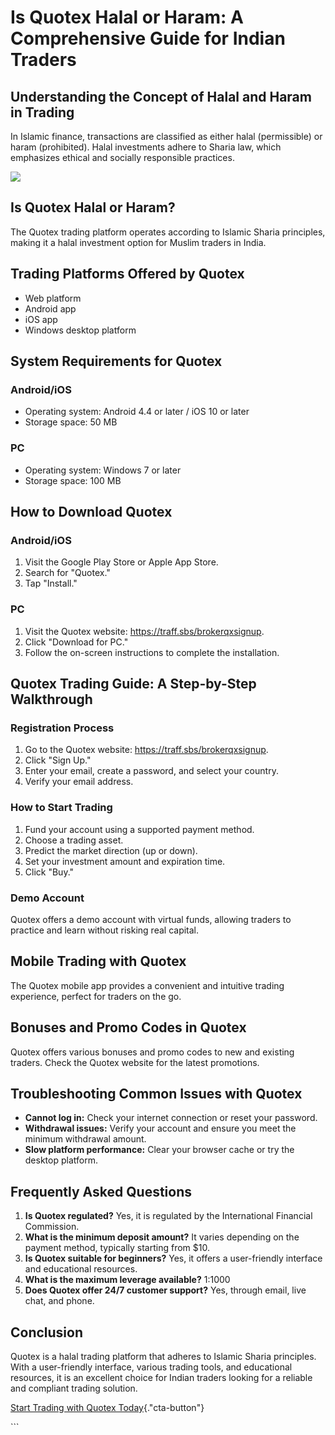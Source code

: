 # Is Quotex Halal or Haram: A Comprehensive Guide for Indian Traders

## Understanding the Concept of Halal and Haram in Trading

In Islamic finance, transactions are classified as either halal
(permissible) or haram (prohibited). Halal investments adhere to Sharia
law, which emphasizes ethical and socially responsible practices.

[![](https://static.quotex.io/files/4_en/300_250.jpg)](https://traff.sbs/brokerqxlid)

## Is Quotex Halal or Haram?

The Quotex trading platform operates according to Islamic Sharia
principles, making it a halal investment option for Muslim traders in
India.

## Trading Platforms Offered by Quotex

-   Web platform
-   Android app
-   iOS app
-   Windows desktop platform

## System Requirements for Quotex

### Android/iOS

-   Operating system: Android 4.4 or later / iOS 10 or later
-   Storage space: 50 MB

### PC

-   Operating system: Windows 7 or later
-   Storage space: 100 MB

## How to Download Quotex

### Android/iOS

1.  Visit the Google Play Store or Apple App Store.
2.  Search for "Quotex."
3.  Tap "Install."

### PC

1.  Visit the Quotex website: https://traff.sbs/brokerqxsignup.
2.  Click "Download for PC."
3.  Follow the on-screen instructions to complete the installation.

## Quotex Trading Guide: A Step-by-Step Walkthrough

### Registration Process

1.  Go to the Quotex website: https://traff.sbs/brokerqxsignup.
2.  Click "Sign Up."
3.  Enter your email, create a password, and select your country.
4.  Verify your email address.

### How to Start Trading

1.  Fund your account using a supported payment method.
2.  Choose a trading asset.
3.  Predict the market direction (up or down).
4.  Set your investment amount and expiration time.
5.  Click "Buy."

### Demo Account

Quotex offers a demo account with virtual funds, allowing traders to
practice and learn without risking real capital.

## Mobile Trading with Quotex

The Quotex mobile app provides a convenient and intuitive trading
experience, perfect for traders on the go.

## Bonuses and Promo Codes in Quotex

Quotex offers various bonuses and promo codes to new and existing
traders. Check the Quotex website for the latest promotions.

## Troubleshooting Common Issues with Quotex

-   **Cannot log in:** Check your internet connection or reset your
    password.
-   **Withdrawal issues:** Verify your account and ensure you meet the
    minimum withdrawal amount.
-   **Slow platform performance:** Clear your browser cache or try the
    desktop platform.

## Frequently Asked Questions

1.  **Is Quotex regulated?** Yes, it is regulated by the International
    Financial Commission.
2.  **What is the minimum deposit amount?** It varies depending on the
    payment method, typically starting from \$10.
3.  **Is Quotex suitable for beginners?** Yes, it offers a user-friendly
    interface and educational resources.
4.  **What is the maximum leverage available?** 1:1000
5.  **Does Quotex offer 24/7 customer support?** Yes, through email,
    live chat, and phone.

## Conclusion

Quotex is a halal trading platform that adheres to Islamic Sharia
principles. With a user-friendly interface, various trading tools, and
educational resources, it is an excellent choice for Indian traders
looking for a reliable and compliant trading solution.

[Start Trading with Quotex
Today](\%22https://traff.sbs/brokerqxsignup\%22){."cta-button"}

\`\`\`

